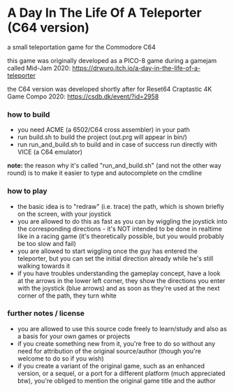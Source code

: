 # A Day In The Life Of A Teleporter (C64 version)
a small teleportation game for the Commodore C64

this game was originally developed as a PICO-8 game during a gamejam called Mid-Jam 2020:
https://drwuro.itch.io/a-day-in-the-life-of-a-teleporter

the C64 version was developed shortly after for Reset64 Craptastic 4K Game Compo 2020:
https://csdb.dk/event/?id=2958

### how to build
- you need ACME (a 6502/C64 cross assembler) in your path
- run build.sh to build the project (out.prg will appear in bin/)
- run run_and_build.sh to build and in case of success run directly with VICE (a C64 emulator)

**note:** the reason why it's called "run_and_build.sh" (and not the other way round) is to make it easier to type and autocomplete on the cmdline

### how to play
 - the basic idea is to "redraw" (i.e. trace) the path, which is shown briefly on the screen, with your joystick
 - you are allowed to do this as fast as you can by wiggling the joystick into the corresponding directions - it's NOT intended to be done in realtime like in a racing game (it's theoretically possible, but you would probably be too slow and fail)
 - you are allowed to start wiggling once the guy has entered the teleporter, but you can set the initial direction already while he's still walking towards it
 - if you have troubles understanding the gameplay concept, have a look at the arrows in the lower left corner, they show the directions you enter with the joystick (blue arrows) and as soon as they're used at the next corner of the path, they turn white

### further notes / license
 - you are allowed to use this source code freely to learn/study and also as a basis for your own games or projects
 - if you create something new from it, you're free to do so without any need for attribution of the original source/author (though you're welcome to do so if you wish)
 - if you create a variant of the original game, such as an enhanced version, or a sequel, or a port for a different platform (much appreciated btw), you're obliged to mention the original game title and the author
